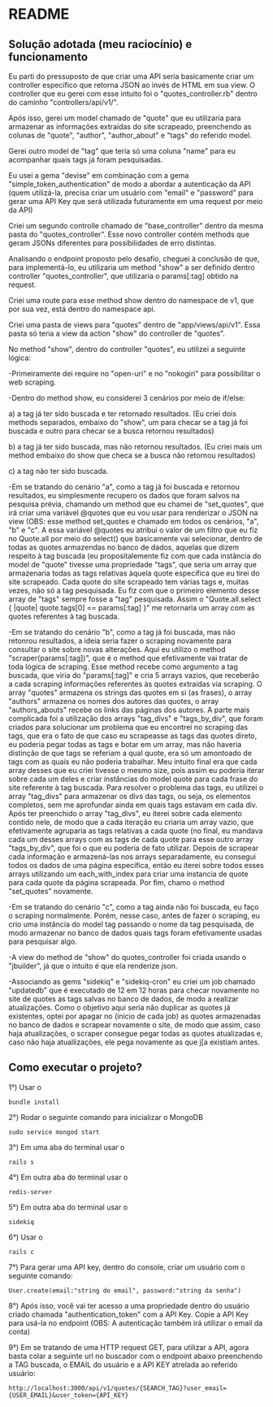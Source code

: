 # README

## Solução adotada (meu raciocínio) e funcionamento


Eu parti do pressuposto de que criar uma API seria basicamente criar um controller específico que retorna JSON ao invés de HTML em sua view. O controller que eu gerei com esse intuito foi o "quotes_controller.rb" dentro do caminho "controllers/api/v1/".

Após isso, gerei um model chamado de "quote" que eu utilizaria para armazenar as informações extraídas do site scrapeado, preenchendo as colunas de "quote", "author", "author_about" e "tags" do referido model.

Gerei outro model de "tag" que teria só uma coluna "name" para eu acompanhar quais tags já foram pesquisadas.

Eu usei a gema "devise" em combinação com a gema "simple_token_authentication" de modo a abordar a autenticação da API (quem utilizá-la, precisa criar um usuário com "email" e "password" para gerar uma API Key que será utilizada futuramente em uma request por meio da API)

Criei um segundo controlle chamado de "base_controller" dentro da mesma pasta do "quotes_controller". Esse novo controller contém methods que geram JSONs diferentes para possibilidades de erro distintas.

Analisando o endpoint proposto pelo  desafio, cheguei à conclusão de que, para implementá-lo, eu utilizaria um method "show" a ser definido dentro controller "quotes_controller", que utilizaria o params[:tag] obtido na request.

Criei uma route para esse method show dentro do namespace de v1, que por sua vez, está dentro do namespace api.

Criei uma pasta de views para "quotes" dentro de "app/views/api/v1". Essa pasta só teria a view da action "show" do controller de "quotes".

No method "show", dentro do controller "quotes", eu utilizei a seguinte lógica:

-Primeiramente dei require no "open-uri" e no "nokogiri" para possibilitar o web scraping.

-Dentro do method show, eu considerei 3 cenários por meio de if/else: 

a) a tag já ter sido buscada e ter retornado resultados. (Eu criei dois methods separados, embaixo do "show", um para checar se a tag já foi buscada e outro para checar se a busca retornou resultados)

b) a tag já ter sido buscada, mas não retornou resultados. (Eu criei mais um method embaixo do show que checa se a busca não retornou resultados)

c) a tag não ter sido buscada.

-Em se tratando do cenário "a", como a tag já foi buscada e retornou resultados, eu simplesmente recupero os dados que foram salvos na pesquisa prévia, chamando um method que eu chamei de "set_quotes", que irá criar uma variável @quotes que eu vou usar para renderizar o JSON na view (OBS: esse method set_quotes e chamado em todos os cenários, "a", "b" e "c". A essa variável @quotes eu atribui o valor de um filtro que eu fiz no Quote.all por meio do select() que basicamente vai selecionar, dentro de todas as quotes armazendas no banco de dados, aquelas que dizem respeito à tag buscada (eu propositalemente fiz com que cada instância do model de "quote" tivesse uma propriedade "tags", que seria um array que armazenaria todas as tags relativas àquela quote específica que eu tirei do site scrapeado. Cada quote do site scrapeado tem várias tags e, muitas vezes, não só a tag pesquisada. Eu fiz com que o primeiro elemento desse array de "tags" sempre fosse a "tag" pesquisada. Assim o "Quote.all.select { |quote| quote.tags[0] == params[:tag] }" me retornaria um array com as quotes referentes à tag buscada.

-Em se tratando do cenário "b", como a tag já foi buscada, mas não retonrou resultados, a ideia seria fazer o scraping novamente para consultar o site sobre novas alterações. Aqui eu utilizo o method "scraper(params[:tag])", que é o method que efetivamente vai tratar de toda lógica de scraping. Esse method recebe como argumento a tag buscada, que viria do "params[:tag]" e cria 5 arrays vazios, que receberão a cada scraping informações referentes às quotes extraídas via scraping. O array "quotes" armazena os strings das quotes em si (as frases), o array "authors" armazena os nomes dos autores das quotes, o array "authors_abouts" recebe os links das páginas dos autores. A parte mais complicada foi a utilização dos arrays "tag_divs" e "tags_by_div", que foram criados para solucionar um problema que eu encontrei no scraping das tags, que era o fato de que caso eu scrapeasse as tags das quotes direto, eu poderia pegar todas as tags e botar em um array, mas não haveria distinção de que tags se referiam a qual quote, era só um amontoado de tags com as quais eu não poderia trabalhar. Meu intuito final era que cada array desses que eu criei tivesse o mesmo size, pois assim eu poderia iterar sobre cada um deles e criar instâncias do model quote para cada frase do site referente à tag buscada. Para resolver o problema das tags, eu utilizei o array "tag_divs" para armazenar os divs das tags, ou seja, os elementos completos, sem me aprofundar ainda em quais tags estavam em cada div. Após ter preenchido o array "tag_divs", eu iterei sobre cada elemento contido nele, de modo que a cada iteração eu criaria um array vazio, que efetivamente agruparia as tags relativas a cada quote (no final, eu mandava cada um desses arrays com as tags de cada quote para esse outro array "tags_by_div", que foi o que eu poderia de fato utilizar. Depois de scrapear cada informação e armazená-las nos arrays separadamente, eu consegui todos os dados de uma página específica, então eu iterei sobre todos esses arrays utilizando um each_with_index para criar uma instancia de quote para cada quote da página scrapeada. Por fim, chamo o method "set_quotes" novamente.

-Em se tratando do cenário "c", como a tag ainda não foi buscada, eu faço o scraping normalmente. Porém, nesse caso, antes de fazer o scraping, eu crio uma instância do model tag passando o nome da tag pesquisada, de modo armazenar no banco de dados quais tags foram efetivamente usadas para pesquisar algo.

-A view do method de "show" do quotes_controller foi criada usando o "jbuilder", já que o intuito é que ela renderize json.

-Associando as gems "sidekiq" e "sidekiq-cron" eu criei um job chamado "updatedb" que é executado de 12 em 12 horas para checar novamente no site de quotes as tags salvas no banco de dados, de modo a realizar atualizações. Como o objetivo aqui seria não duplicar as quotes já existentes, optei por apagar no (inicio de cada job) as quotes armazenadas no banco de dados e scrapear novamente o site, de modo que assim, caso haja atualizações, o scraper consegue pegar todas as quotes atualizadas e, caso não haja atuallizações, ele pega novamente as que j[a existiam antes.


## Como executar o projeto?

1°) Usar o

```
bundle install
```


2°) Rodar o seguinte comando para inicializar o MongoDB

```
sudo service mongod start
```

3°) Em uma aba do terminal usar o 

```
rails s
```


4°) Em outra aba do terminal usar o 

```
redis-server
```



5°) Em outra aba do terminal usar o 

```
sidekiq
```

6°) Usar o 

```
rails c
```

7°) Para gerar uma API key, dentro do console, criar um usuário com o seguinte comando:

```
User.create(email:"string do email", password:"string da senha")
```

8°) Após isso, você vai ter acesso a uma propriedade dentro do usuário criado chamada "authentication_token" com a API Key. Copie a API Key para usá-la no endpoint (OBS: A autenticação também irá utilizar o email da conta)

9°) Em se tratando de uma HTTP request GET, para utilizar a API, agora basta colar a seguinte url no buscador com o endpoint abaixo preenchendo a TAG buscada, o EMAIL do usuário e a API KEY atrelada ao referido usuário:

```
http://localhost:3000/api/v1/quotes/{SEARCH_TAG}?user_email={USER_EMAIL}&user_token={API_KEY}
```
